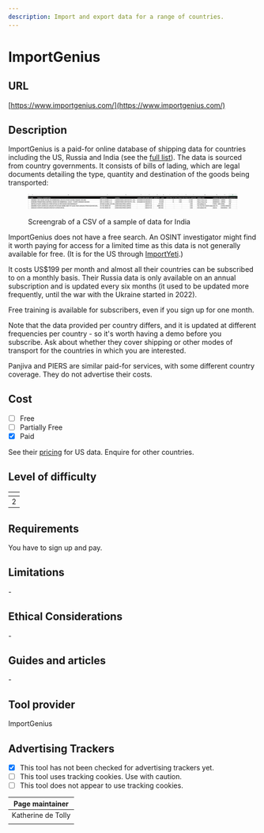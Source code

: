 ```yaml
---
description: Import and export data for a range of countries.
---
```


# ImportGenius

## URL

[https://www.importgenius.com/](https://www.importgenius.com/)

## Description

ImportGenius is a paid-for online database of shipping data for countries including the US, Russia and India (see the [full list](https://www.importgenius.com/how-it-works)). The data is sourced from country governments. It consists of bills of lading, which are legal documents detailing the type, quantity and destination of the goods being transported:

<figure><img src=".gitbook/assets/Screenshot 2024-10-22 at 13.14.57.png" alt=""><figcaption><p>Screengrab of a CSV of a sample of data for India</p></figcaption></figure>

ImportGenius does not have a free search. An OSINT investigator might find it worth paying for access for a limited time as this data is not generally available for free. (It is for the US through [ImportYeti](https://app.gitbook.com/o/WQpOq5ZFue4N6m65QCJq/s/GJyHaCYBR6gnNIW1tHhY/).)

It costs US$199 per month and almost all their countries can be subscribed to on a monthly basis. Their Russia data is only available on an annual subscription and is updated every six months (it used to be updated more frequently, until the war with the Ukraine started in 2022).

Free training is available for subscribers, even if you sign up for one month.

Note that the data provided per country differs, and it is updated at different frequencies per country - so it's worth having a demo before you subscribe. Ask about whether they cover shipping or other modes of transport for the countries in which you are interested.

Panjiva and PIERS are similar paid-for services, with some different country coverage. They do not advertise their costs.

## Cost

* [ ] Free
* [ ] Partially Free
* [x] Paid

See their [pricing](https://www.importgenius.com/pricing) for US data. Enquire for other countries.

## Level of difficulty

<table><thead><tr><th data-type="rating" data-max="5"></th></tr></thead><tbody><tr><td>2</td></tr></tbody></table>

## Requirements

You have to sign up and pay.

## Limitations

\-

## Ethical Considerations

\-

## Guides and articles

\-

## Tool provider

ImportGenius

## Advertising Trackers

* [x] This tool has not been checked for advertising trackers yet.
* [ ] This tool uses tracking cookies. Use with caution.
* [ ] This tool does not appear to use tracking cookies.

| Page maintainer    |
| ------------------ |
| Katherine de Tolly |
|                    |
